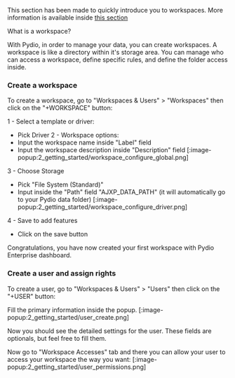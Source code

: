 This section has been made to quickly introduce you to workspaces.
More information is available inside [this section](../4_setup_workspaces_and_users.md)

What is a workspace?

With Pydio, in order to manage your data, you can create workspaces.
A workspace is like a directory within it's storage area.
You can manage who can access a workspace, define specific rules, and define the folder access inside.

### Create a workspace

To create a workspace, go to "Workspaces & Users" > "Workspaces" then click on the "+WORKSPACE" button:

1 - Select a template or driver:
- Pick Driver
2 - Workspace options:
- Input the workspace name inside "Label" field
- Input the workspace description inside "Description" field
[:image-popup:2_getting_started/workspace_configure_global.png]

3 - Choose Storage
- Pick "File System (Standard)"
- Input inside the "Path" field "AJXP_DATA_PATH" (it will automatically go to your Pydio data folder)
[:image-popup:2_getting_started/workspace_configure_driver.png]

4 - Save to add features
- Click on the save button

Congratulations, you have now created your first workspace with Pydio Enterprise dashboard.

### Create a user and assign rights

To create a user, go to "Workspaces & Users" > "Users" then click on the "+USER" button:

Fill the primary information inside the popup.
[:image-popup:2_getting_started/user_create.png]

Now you should see the detailed settings for the user.
These fields are optionals, but feel free to fill them.


Now go to "Workspace Accesses" tab and there you can allow your user to access your workspace the way you want:
[:image-popup:2_getting_started/user_permissions.png]
